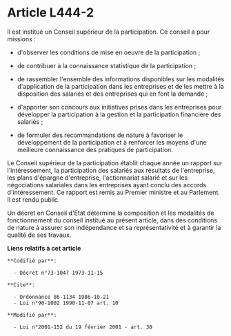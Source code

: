 # Article L444-2

Il est institué un Conseil supérieur de la participation. Ce conseil a pour missions :

- d'observer les conditions de mise en oeuvre de la participation ;

- de contribuer à la connaissance statistique de la participation ;

- de rassembler l'ensemble des informations disponibles sur les modalités d'application de la participation dans les
entreprises et de les mettre à la disposition des salariés et des entreprises qui en font la demande ;

- d'apporter son concours aux initiatives prises dans les entreprises pour développer la participation à la gestion et la
participation financière des salariés ;

- de formuler des recommandations de nature à favoriser le développement de la participation et à renforcer les moyens d'une
meilleure connaissance des pratiques de participation.

Le Conseil supérieur de la participation établit chaque année un rapport sur l'intéressement, la participation des salariés
aux résultats de l'entreprise, les plans d'épargne d'entreprise, l'actionnariat salarié et sur les négociations salariales
dans les entreprises ayant conclu des accords d'intéressement. Ce rapport est remis au Premier ministre et au Parlement. Il
est rendu public.

Un décret en Conseil d'Etat détermine la composition et les modalités de fonctionnement du conseil institué au présent
article, dans des conditions de nature à assurer son indépendance et sa représentativité et à garantir la qualité de ses
travaux.

**Liens relatifs à cet article**

	**Codifié par**:

	  - Décret n°73-1047 1973-11-15

	**Cite**:

	  - Ordonnance 86-1134 1986-10-21
	  - Loi n°90-1002 1990-11-07 art. 10

	**Modifié par**:

	  - Loi n°2001-152 du 19 février 2001 - art. 30
